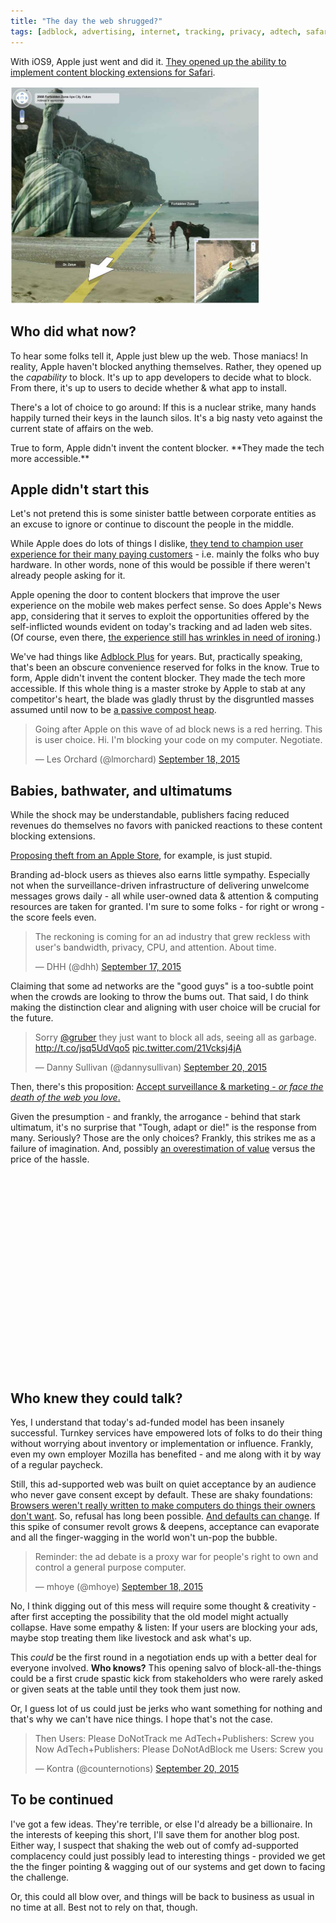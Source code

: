 ```yaml
---
title: "The day the web shrugged?"
tags: [adblock, advertising, internet, tracking, privacy, adtech, safari]
---
```


<nav role="navigation" class="table-of-contents"></nav>


With iOS9, Apple just went and did it. [They opened up the ability to implement
content blocking extensions for Safari][contentblocking].

[contentblocking]: https://developer.apple.com/library/prerelease/ios/releasenotes/General/WhatsNewInSafari/Articles/Safari_9.html#//apple_ref/doc/uid/TP40014305-CH9-SW8

[<img id="thumbnail" class="lazyload" style="width: 400px" src="/uploads/2015/blocked/damnyoualltohell.png">](http://gizmodo.com/5150498/50-of-the-most-insane-things-never-seen-on-google-street-view/)

## Who did what now?

To hear some folks tell it, Apple just blew up the web. Those maniacs! In
reality, Apple haven't blocked anything themselves.  Rather, they
opened up the *capability* to block. It's up to app developers to decide what
to block. From there, it's up to users to decide whether & what app to
install.

There's a lot of choice to go around: If this is a nuclear strike, many
hands happily turned their keys in the launch silos. It's a big nasty veto
against the current state of affairs on the web.

<div class="pullquote right">
True to form, Apple didn't invent the content blocker. **They made
the tech more accessible.**
</div>

## Apple didn't start this

Let's not pretend this is some sinister battle between corporate entities as
an excuse to ignore or continue to discount the people in the middle.

While Apple does do lots of things I dislike, [they tend to champion user
experience for their many paying customers][applecustomers] - i.e. mainly the
folks who buy hardware.  In other words, none of this would be possible if
there weren't already people asking for it.

[applecustomers]: http://www.informationweek.com/it-life/tim-cook-customers-not-companies-should-control-their-data/d/d-id/1320684

Apple opening the door to
content blockers that improve the user experience on the mobile web makes
perfect sense. So does Apple's News app, considering that it serves to exploit
the opportunities offered by the self-inflicted wounds evident on today's
tracking and ad laden web sites. (Of course, even there, [the experience
still has wrinkles in need of ironing][applenewsnyt].)

[applenewsnyt]: https://twitter.com/khoi/status/645226687685337088

We've had things like [Adblock Plus][] for years. But, practically speaking,
that's been an obscure convenience reserved for folks in the know. True to
form, Apple didn't invent the content blocker. They made the tech more
accessible. If this whole thing is a master stroke by Apple to stab at any
competitor's heart, the blade was gladly thrust by the disgruntled masses
assumed until now to be [a passive compost heap][compost].

[adblock plus]: https://adblockplus.org/
[compost]: http://blog.lmorchard.com/2014/10/08/microblogging-like-its-2002/#Free_as_in_Lunch

<blockquote class="twitter-tweet" lang="en"><p lang="en" dir="ltr">Going after Apple on this wave of ad block news is a red herring. This is user choice. Hi. I&#39;m blocking your code on my computer. Negotiate.</p>&mdash; Les Orchard (@lmorchard) <a href="https://twitter.com/lmorchard/status/645015287713124352">September 18, 2015</a></blockquote>

## Babies, bathwater, and ultimatums

While the shock may be understandable, publishers facing reduced revenues do
themselves no favors with panicked reactions to these content blocking
extensions. 

[Proposing theft from an Apple Store][robapple], for example, is just stupid.

Branding ad-block users as thieves also earns little sympathy. Especially not
when the surveillance-driven infrastructure of delivering unwelcome messages
grows daily - all while user-owned data & attention & computing resources are
taken for granted. I'm sure to some folks - for right or wrong - the score
feels even.

<blockquote class="twitter-tweet" lang="en"><p lang="en" dir="ltr">The reckoning is coming for an ad industry that grew reckless with user&#39;s bandwidth, privacy, CPU, and attention. About time.</p>&mdash; DHH (@dhh) <a href="https://twitter.com/dhh/status/644517154046410752">September 17, 2015</a></blockquote>

Claiming that some ad networks are the "good guys" is a too-subtle point
when the crowds are looking to throw the bums out. That said, I do think
making the distinction clear and aligning with user choice will be crucial
for the future.

<blockquote class="twitter-tweet" lang="en"><p lang="en" dir="ltr">Sorry <a href="https://twitter.com/gruber">@gruber</a> they just want to block all ads, seeing all as garbage. <a href="http://t.co/jsq5UdVqo5">http://t.co/jsq5UdVqo5</a> <a href="http://t.co/21Vcksj4jA">pic.twitter.com/21Vcksj4jA</a></p>&mdash; Danny Sullivan (@dannysullivan) <a href="https://twitter.com/dannysullivan/status/645634044558884864">September 20, 2015</a></blockquote>

[robapple]: http://fortune.com/2015/09/18/dear-apple-i-may-rob-your-store/

Then, there's this proposition: [Accept surveillance & marketing - *or face the
death of the web you love*.][webdeath] 

Given the presumption - and frankly, the
arrogance - behind that stark ultimatum, it's no surprise that "Tough, adapt or
die!" is the response from many. Seriously? Those are the only
choices? Frankly, this strikes me as a failure of imagination. And, possibly
[an overestimation of value][contentvalue] versus the price of the hassle.

[contentvalue]: https://blog.growth.supply/content-used-to-be-king-now-its-the-joker-d40703c18c73
[webdeath]: http://www.theverge.com/2015/9/17/9338963/welcome-to-hell-apple-vs-google-vs-facebook-and-the-slow-death-of-the-web

<div class="video-container"><iframe class="lazyload" width="560" height="315" src="" data-src="https://www.youtube.com/embed/IVXJmfd3cmg" frameborder="0" allowfullscreen></iframe></div>

## Who knew they could talk?

Yes, I understand that today's ad-funded model has been insanely successful.
Turnkey services have empowered lots of folks to do their thing without
worrying about inventory or implementation or influence. Frankly, even my own
employer Mozilla has benefited - and me along with it by way of a regular paycheck. 

Still, this ad-supported web was built on quiet acceptance by an audience who
never gave consent except by default. These are shaky foundations:
[Browsers weren't really written to make computers do things their owners
don't want][browserchoice]. So, refusal has long been possible. [And defaults
can change][mozillacookies]. If this spike of consumer revolt grows & deepens,
acceptance can evaporate and all the finger-wagging in the world won't un-pop
the bubble.

[browserchoice]: http://blog.lmorchard.com/2015/08/07/web-awesome/#users-have-leverage
[mozillacookies]: http://www.adweek.com/news/technology/ad-networks-beware-firefox-block-third-party-cookies-147513 

<blockquote class="twitter-tweet" lang="en"><p lang="en" dir="ltr">Reminder: the ad debate is a proxy war for people&#39;s right to own and control a general purpose computer.</p>&mdash; mhoye (@mhoye) <a href="https://twitter.com/mhoye/status/645014642075435008">September 18, 2015</a></blockquote>

No, I think digging out of this mess will require some thought & creativity -
after first accepting the possibility that the old model might actually
collapse. Have some empathy & listen: If your users are
blocking your ads, maybe stop treating them like livestock and ask what's up. 

This *could* be the first round in a negotiation ends up with a better deal
for everyone involved. **Who knows?** This opening salvo of
block-all-the-things could be a first crude spastic kick from stakeholders
who were rarely asked or given seats at the table until they took them
just now. 

Or, I guess lot of us could just be jerks who want something for nothing
and that's why we can't have nice things. I hope that's not the case.

<blockquote class="twitter-tweet" lang="en"><p lang="en" dir="ltr">Then&#10;Users: Please DoNotTrack me&#10;AdTech+Publishers: Screw you&#10;&#10;Now &#10;AdTech+Publishers: Please DoNotAdBlock me &#10;Users: Screw you</p>&mdash; Kontra (@counternotions) <a href="https://twitter.com/counternotions/status/645598372166893568">September 20, 2015</a></blockquote>

## To be continued

I've got a few ideas. They're terrible, or else I'd already be a
billionaire. In the interests of keeping this short, I'll save them for 
another blog post. Either way, I suspect that shaking the web out of comfy
ad-supported complacency could just possibly lead to interesting things -
provided we get the the finger pointing & wagging out of our systems and get
down to facing the challenge.

Or, this could all blow over, and things will be back to business as usual
in no time at all. Best not to rely on that, though.

<script async src="//platform.twitter.com/widgets.js" charset="utf-8"></script>

<!-- vim: set wrap wm=5 syntax=mkd textwidth=78: -->
